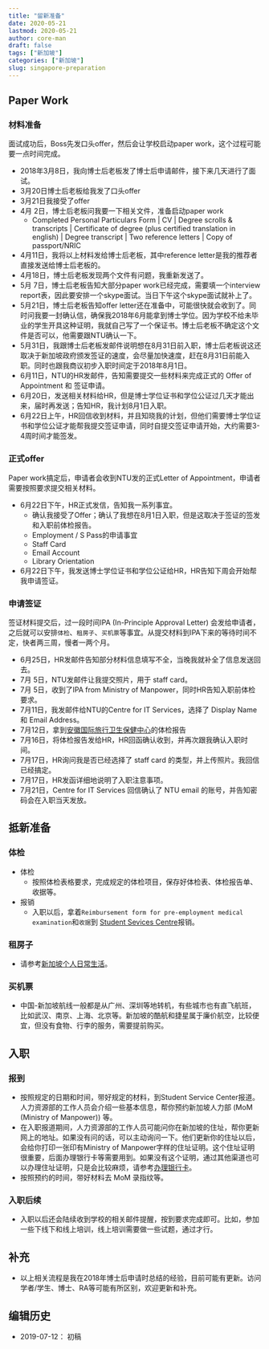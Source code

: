 ```yaml
---
title: "留新准备"
date: 2020-05-21
lastmod: 2020-05-21
author: core-man
draft: false
tags: ["新加坡"]
categories: ["新加坡"]
slug: singapore-preparation
---
```



## Paper Work

### 材料准备

面试成功后，Boss先发口头offer，然后会让学校启动paper work，这个过程可能要一点时间完成。

- 2018年3月8日，我向博士后老板发了博士后申请邮件，接下来几天进行了面试。
- 3月20日博士后老板给我发了口头offer
- 3月21日我接受了offer
- 4月 2日，博士后老板问我要一下相关文件，准备启动paper work
    - Completed Personal Particulars Form | CV | Degree scrolls & transcripts | Certificate of degree (plus certified translation in english) | Degree transcript | Two reference letters | Copy of passport/NRIC
- 4月11日，我将以上材料发给博士后老板，其中reference letter是我的推荐者直接发送给博士后老板的。
- 4月18日，博士后老板发现两个文件有问题，我重新发送了。
- 5月 7日，博士后老板告知大部分paper work已经完成，需要填一个interview report表，因此要安排一个skype面试。当日下午这个skype面试就补上了。
- 5月21日，博士后老板告知offer letter还在准备中，可能很快就会收到了。同时问我要一封确认信，确保我2018年6月能拿到博士学位。因为学校不给未毕业的学生开具这种证明，我就自己写了一个保证书。博士后老板不确定这个文件是否可以，他需要跟NTU确认一下。
- 5月31日，我跟博士后老板发邮件说明想在8月31日前入职，博士后老板说这还取决于新加坡政府颁发签证的速度，会尽量加快速度，赶在8月31日前能入职。同时也跟我商议初步入职时间定于2018年8月1日。
- 6月11日，NTU的HR发邮件，告知需要提交一些材料来完成正式的 Offer of Appointment 和 签证申请。
- 6月20日，发送相关材料给HR，但是博士学位证书和学位公证过几天才能出来，届时再发送；告知HR，我计划8月1日入职。
- 6月22日上午，HR回信收到材料，并且知晓我的计划，但他们需要博士学位证书和学位公证才能帮我提交签证申请，同时自提交签证申请开始，大约需要3-4周时间才能签发。

### 正式offer

Paper work搞定后，申请者会收到NTU发的正式Letter of Appointment，申请者需要按照要求提交相关材料。

- 6月22日下午，HR正式发信，告知我一系列事宜。
    - 确认我接受了Offer；确认了我想在8月1日入职，但是这取决于签证的签发和入职前体检报告。
    - Employment / S Pass的申请事宜
    - Staff Card
    - Email Account
    - Library Orientation
- 6月22日下午，我发送博士学位证书和学位公证给HR，HR告知下周会开始帮我申请签证。


### 申请签证

签证材料提交后，过一段时间IPA (In-Principle Approval Letter) 会发给申请者，之后就可以安排`体检`、`租房子`、`买机票`等事宜。从提交材料到IPA下来的等待时间不定，快者两三周，慢者一两个月。

- 6月25日，HR发邮件告知部分材料信息填写不全，当晚我就补全了信息发送回去。
- 7月 5日，NTU发邮件让我提交照片，用于 staff card。
- 7月 5日，收到了IPA from Ministry of Manpower，同时HR告知入职前体检要求。
- 7月11日，我发邮件给NTU的Centre for IT Services，选择了 Display Name 和 Email Address。
- 7月12日，拿到[安徽国际旅行卫生保健中心](http://ah.ithc.cn/)的体检报告
- 7月16日，将体检报告发给HR，HR回函确认收到，并再次跟我确认入职时间。
- 7月17日，HR询问我是否已经选择了 staff card 的类型，并上传照片。我回信已经搞定。
- 7月17日，HR发函详细地说明了入职注意事项。
- 7月21日，Centre for IT Services 回信确认了 NTU email 的账号，并告知密码会在入职当天发放。


## 抵新准备

### 体检

- 体检
    - 按照体检表格要求，完成规定的体检项目，保存好体检表、体检报告单、收据等。
- 报销
    - 入职以后，拿着`Reimbursement form for pre-employment medical examination`和`收据`到 [Student Sevices Centre](https://maps.ntu.edu.sg/maps#q:student%20services%20centre)报销。


### 租房子

- 请参考[新加坡个人日常生活](../singapore-life/)。


### 买机票

- 中国-新加坡航线一般都是从广州、深圳等地转机，有些城市也有直飞航班，比如武汉、南京、上海、北京等。新加坡的酷航和捷星属于廉价航空，比较便宜，但没有食物、行李的服务，需要提前购买。


## 入职

### 报到

- 按照规定的日期和时间，带好规定的材料，到Student Service Center报道。人力资源部的工作人员会介绍一些基本信息，帮你预约新加坡人力部 (MoM (Ministry of Manpower)) 等。
- 在入职报道期间，人力资源部的工作人员可能问你在新加坡的住址，帮你更新网上的地址。如果没有问的话，可以主动询问一下。他们更新你的住址以后，会给你打印一张印有Ministry of Manpower字样的住址证明。这个住址证明很重要，后面办理银行卡等需要用到。如果没有这个证明，通过其他渠道也可以办理住址证明，只是会比较麻烦，请参考[办理银行卡](../singapore-economy/index.md)。
- 按照预约的时间，带好材料去 MoM 录指纹等。


### 入职后续

- 入职以后还会陆续收到学校的相关邮件提醒，按到要求完成即可。比如，参加一些下线下和线上培训，线上培训需要做一些试题，通过才行。


## 补充

- 以上相关流程是我在2018年博士后申请时总结的经验，目前可能有更新。访问学者/学生、博士、RA等可能有所区别，欢迎更新和补充。


## 编辑历史

- 2019-07-12： 初稿

